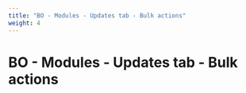 ```yaml
---
title: "BO - Modules - Updates tab - Bulk actions"
weight: 4
---
```


# BO - Modules - Updates tab - Bulk actions
